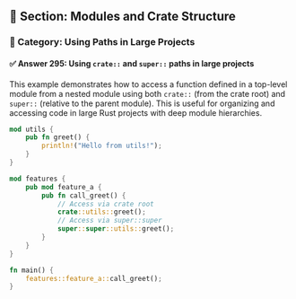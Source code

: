 ## 📘 Section: Modules and Crate Structure  
### 🔹 Category: Using Paths in Large Projects  
#### ✅ Answer 295: Using `crate::` and `super::` paths in large projects

This example demonstrates how to access a function defined in a top-level module from a nested module using both `crate::` (from the crate root) and `super::` (relative to the parent module). This is useful for organizing and accessing code in large Rust projects with deep module hierarchies.

```rust
mod utils {
    pub fn greet() {
        println!("Hello from utils!");
    }
}

mod features {
    pub mod feature_a {
        pub fn call_greet() {
            // Access via crate root
            crate::utils::greet();
            // Access via super::super
            super::super::utils::greet();
        }
    }
}

fn main() {
    features::feature_a::call_greet();
}
```
